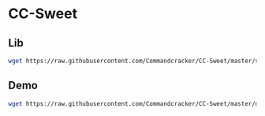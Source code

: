 # CC-Sweet

## Lib

```bash
wget https://raw.githubusercontent.com/Commandcracker/CC-Sweet/master/sweet.lua
```

## Demo

```bash
wget https://raw.githubusercontent.com/Commandcracker/CC-Sweet/master/demo.lua
```
